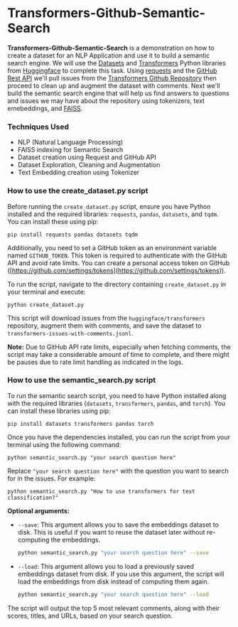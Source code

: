 # Transformers-Github-Semantic-Search

**Transformers-Github-Semantic-Search** is a demonstration on how to create a dataset for an NLP Application and use it to build a semantic search engine. We will use the [Datasets](https://huggingface.co/docs/datasets/en/index) and [Transformers](https://huggingface.co/docs/transformers/en/index) Python libraries from [Huggingface](https://huggingface.co/) to complete this task. Using [requests](https://pypi.org/project/requests/) and the [GitHub Rest API](https://docs.github.com/en/rest?apiVersion=2022-11-28) we'll pull issues from the [Transformers Github Repository](https://github.com/huggingface/transformers) then proceed to clean up and augment the dataset with comments. Next we'll build the semantic search engine that will help us find answers to questions and issues we may have about the repository using tokenizers, text emebeddings, and [FAISS](https://faiss.ai/).

### Techniques Used
- NLP (Natural Language Processing)
- FAISS indexing for Semantic Search
- Dataset creation using Request and GitHub API
- Dataset Exploration, Cleaning and Augmentation
- Text Embedding creation using Tokenizer

### How to use the create_dataset.py script

Before running the `create_dataset.py` script, ensure you have Python installed and the required libraries: `requests`, `pandas`, `datasets`, and `tqdm`. You can install these using pip:

```
pip install requests pandas datasets tqdm
```

Additionally, you need to set a GitHub token as an environment variable named `GITHUB_TOKEN`. This token is required to authenticate with the GitHub API and avoid rate limits. You can create a personal access token on GitHub ([https://github.com/settings/tokens](https://github.com/settings/tokens)).

To run the script, navigate to the directory containing `create_dataset.py` in your terminal and execute:

```
python create_dataset.py
```

This script will download issues from the `huggingface/transformers` repository, augment them with comments, and save the dataset to `transformers-issues-with-comments.jsonl`.

**Note:**  Due to GitHub API rate limits, especially when fetching comments, the script may take a considerable amount of time to complete, and there might be pauses due to rate limit handling as indicated in the logs.

### How to use the semantic_search.py script

To run the semantic search script, you need to have Python installed along with the required libraries (`datasets`, `transformers`, `pandas`, and `torch`). You can install these libraries using pip:

```
pip install datasets transformers pandas torch
```

Once you have the dependencies installed, you can run the script from your terminal using the following command:

```
python semantic_search.py "your search question here"
```

Replace `"your search question here"` with the question you want to search for in the issues. For example:

```
python semantic_search.py "How to use transformers for text classification?"
```

**Optional arguments:**

- `--save`:  This argument allows you to save the embeddings dataset to disk. This is useful if you want to reuse the dataset later without re-computing the embeddings.
  ```bash
  python semantic_search.py "your search question here" --save
  ```
- `--load`: This argument allows you to load a previously saved embeddings dataset from disk. If you use this argument, the script will load the embeddings from disk instead of computing them again.
  ```bash
  python semantic_search.py "your search question here" --load
  ```

The script will output the top 5 most relevant comments, along with their scores, titles, and URLs, based on your search question.

